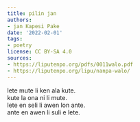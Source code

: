 ```yaml
---
title: pilin jan
authors:
- jan Kapesi Pake
date: '2022-02-01'
tags:
- poetry
license: CC BY-SA 4.0
sources:
- https://liputenpo.org/pdfs/0011walo.pdf
- https://liputenpo.org/lipu/nanpa-walo/
---
```


lete mute li ken ala kute.  
kute la ona ni li mute.  
lete en seli li awen lon ante.  
ante en awen li suli e lete.